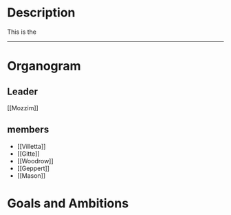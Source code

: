 # Description
This is the 

---
# Organogram
## Leader
[[Mozzim]]
## members
- [[Villetta]]
- [[Gitte]]
- [[Woodrow]]
- [[Geppert]]
- [[Mason]]

# Goals and Ambitions
